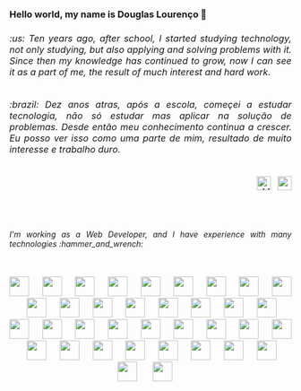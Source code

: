 
<h3 align="left"> Hello world, my name is Douglas Lourenço 🤙 <h3>
 
<div style="display: inline_block"> 
 <div align="left" width="50%">
   <h6 align="justify">:us: Ten years ago, after school, I started studying technology, not only studying, but also applying and solving problems with it. Since then my knowledge has continued to grow, now I can see it as a part of me, the result of much interest and hard work.</h6>
   <h6 align="justify">:brazil: Dez anos atras, após a escola, começei a estudar tecnologia, não só estudar mas aplicar na solução de problemas. Desde então meu conhecimento continua a crescer. Eu posso ver isso como uma parte de mim, resultado de muito interesse e trabalho duro.</h6>
 </div>
 <div align="right">
  <a href="https://www.linkedin.com/in/95deal/" target="_blank"/><img src="https://cdn.jsdelivr.net/gh/devicons/devicon/icons/linkedin/linkedin-original.svg" alt="LinkedIn Logo" height="25" /></a>&nbsp&nbsp
  <a href="mailto:95deal@gmail.com?subject=Hello" target="_blank"><img src="https://cdn.jsdelivr.net/gh/devicons/devicon/icons/google/google-original.svg" height="25"/></a>
 </div>
</div> 
 
## 
 
 <br>
 <div align="justify" >
   <h6>I'm working as a Web Developer, and I have experience with many technologies :hammer_and_wrench: </h6>
<br>
 <div align="center">
  <!--   system op, cloud, containers -->
  <img height="35" src="https://cdn.jsdelivr.net/gh/devicons/devicon/icons/linux/linux-original.svg" />&nbsp&nbsp&nbsp&nbsp&nbsp
  <img height="35" src="https://user-images.githubusercontent.com/25181517/192158606-7c2ef6bd-6e04-47cf-b5bc-da2797cb5bda.png" />&nbsp&nbsp&nbsp&nbsp&nbsp
  <img height="35" src="https://cdn.jsdelivr.net/gh/devicons/devicon/icons/git/git-original.svg" />&nbsp&nbsp&nbsp&nbsp&nbsp
  <img height="35" src="https://user-images.githubusercontent.com/25181517/183911547-990692bc-8411-4878-99a0-43506cdb69cf.png" />&nbsp&nbsp&nbsp&nbsp&nbsp
  <img height="35" src="https://user-images.githubusercontent.com/25181517/183896132-54262f2e-6d98-41e3-8888-e40ab5a17326.png" />&nbsp&nbsp&nbsp&nbsp&nbsp
  <img height="35" src="https://cdn.jsdelivr.net/gh/devicons/devicon/icons/docker/docker-original.svg" />&nbsp&nbsp&nbsp&nbsp&nbsp
  <img height="35" src="https://user-images.githubusercontent.com/25181517/182534006-037f08b5-8e7b-4e5f-96b6-5d2a5558fa85.png" />&nbsp&nbsp&nbsp&nbsp&nbsp
  <img height="35" src="https://user-images.githubusercontent.com/25181517/183868728-b2e11072-00a5-47e2-8a4e-4ebbb2b8c554.png" />&nbsp&nbsp&nbsp&nbsp&nbsp
  <img height="35" src="https://user-images.githubusercontent.com/25181517/179090274-733373ef-3b59-4f28-9ecb-244bea700932.png" />&nbsp&nbsp&nbsp&nbsp&nbsp
  <img height="35" src="https://user-images.githubusercontent.com/25181517/182534075-4962068b-4407-46c2-ac67-ddcb86af30cc.png" />&nbsp&nbsp&nbsp&nbsp&nbsp
  <img height="35" src="https://user-images.githubusercontent.com/25181517/182534182-c510199a-7a4d-4084-96e3-e3db2251bbce.png" />&nbsp&nbsp&nbsp&nbsp&nbsp
  <img height="35" src="https://user-images.githubusercontent.com/25181517/183345121-36788a6e-5462-424a-be67-af1ebeda79a2.png" />&nbsp&nbsp&nbsp&nbsp&nbsp
  <img height="35" src="https://user-images.githubusercontent.com/25181517/183345125-9a7cd2e6-6ad6-436f-8490-44c903bef84c.png" />&nbsp&nbsp&nbsp&nbsp&nbsp
  <img height="35" src="https://github.com/marwin1991/profile-technology-icons/assets/136815194/50342602-8025-4030-b492-550f2eaa4073" />&nbsp&nbsp&nbsp&nbsp&nbsp
  <img height="35" src="https://user-images.githubusercontent.com/25181517/192107004-2d2fff80-d207-4916-8a3e-130fee5ee495.png" />&nbsp&nbsp&nbsp&nbsp&nbsp
   <!--  backend -->  
  <img height="35" src="https://cdn.jsdelivr.net/gh/devicons/devicon/icons/nodejs/nodejs-original.svg" />&nbsp&nbsp&nbsp&nbsp&nbsp
  <img height="35" src="https://cdn.jsdelivr.net/gh/devicons/devicon/icons/typescript/typescript-original.svg" />&nbsp&nbsp&nbsp&nbsp&nbsp
  <img height="35" src="https://github.com/marwin1991/profile-technology-icons/assets/136815194/519bfaf3-c242-431e-a269-876979f05574" />&nbsp&nbsp&nbsp&nbsp&nbsp
  <img height="35" src="https://user-images.githubusercontent.com/25181517/183859966-a3462d8d-1bc7-4880-b353-e2cbed900ed6.png" />&nbsp&nbsp&nbsp&nbsp&nbsp
  <img height="35" src="https://user-images.githubusercontent.com/25181517/192149581-88194d20-1a37-4be8-8801-5dc0017ffbbe.png" />&nbsp&nbsp&nbsp&nbsp&nbsp
  <img height="35" src="https://cdn.jsdelivr.net/gh/devicons/devicon/icons/elixir/elixir-original.svg" />&nbsp&nbsp&nbsp&nbsp&nbsp
  <img height="35" src="https://cdn.jsdelivr.net/gh/devicons/devicon/icons/java/java-original.svg" />&nbsp&nbsp&nbsp&nbsp&nbsp
   <!--   databases -->
  <img height="35" src="https://cdn.jsdelivr.net/gh/devicons/devicon/icons/postgresql/postgresql-original.svg" />&nbsp&nbsp&nbsp&nbsp&nbsp
  <img height="35" src="https://user-images.githubusercontent.com/25181517/183896128-ec99105a-ec1a-4d85-b08b-1aa1620b2046.png" />&nbsp&nbsp&nbsp&nbsp&nbsp
  <img height="35" src="https://cdn.jsdelivr.net/gh/devicons/devicon/icons/sqlite/sqlite-original.svg" />&nbsp&nbsp&nbsp&nbsp&nbsp
  <img height="35" src="https://cdn.jsdelivr.net/gh/devicons/devicon/icons/mongodb/mongodb-original.svg" />&nbsp&nbsp&nbsp&nbsp&nbsp
  <img height="35" src="https://user-images.githubusercontent.com/25181517/182884894-d3fa6ee0-f2b4-4960-9961-64740f533f2a.png" />&nbsp&nbsp&nbsp&nbsp&nbsp
   <!--   support api -->
  <img height="35" src="https://user-images.githubusercontent.com/25181517/186711335-a3729606-5a78-4496-9a36-06efcc74f800.png" />&nbsp&nbsp&nbsp&nbsp&nbsp
  <img height="35" src="https://user-images.githubusercontent.com/25181517/192109061-e138ca71-337c-4019-8d42-4792fdaa7128.png" />&nbsp&nbsp&nbsp&nbsp&nbsp
  <img height="35" src="https://user-images.githubusercontent.com/25181517/187955005-f4ca6f1a-e727-497b-b81b-93fb9726268e.png" />&nbsp&nbsp&nbsp&nbsp&nbsp
  <img height="35" src="https://user-images.githubusercontent.com/25181517/201476630-f47cfff6-fdee-4ee1-9092-1793b71b1ca3.png" />&nbsp&nbsp&nbsp&nbsp&nbsp
   <!--   front end -->
  <img height="35" src="https://cdn.jsdelivr.net/gh/devicons/devicon/icons/html5/html5-original.svg" />&nbsp&nbsp&nbsp&nbsp&nbsp
  <img height="35" src="https://cdn.jsdelivr.net/gh/devicons/devicon/icons/css3/css3-original.svg" />&nbsp&nbsp&nbsp&nbsp&nbsp
  <img height="35" src="https://cdn.jsdelivr.net/gh/devicons/devicon/icons/javascript/javascript-original.svg" />&nbsp&nbsp&nbsp&nbsp&nbsp
  <img height="35" src="https://cdn.jsdelivr.net/gh/devicons/devicon/icons/react/react-original.svg" />  &nbsp&nbsp&nbsp&nbsp&nbsp
  <img height="35" src="https://github.com/marwin1991/profile-technology-icons/assets/136815194/5f8c622c-c217-4649-b0a9-7e0ee24bd704" />&nbsp&nbsp&nbsp&nbsp&nbsp
 </div>

 </div>

 
